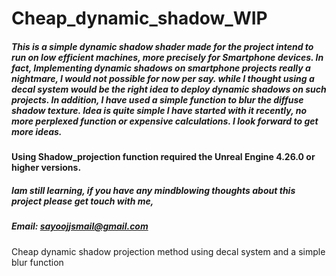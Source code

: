 # Cheap_dynamic_shadow_WIP

##### This is a simple dynamic shadow shader made for the project intend to run on low efficient machines, more precisely for Smartphone devices. In fact, Implementing dynamic shadows on smartphone projects really a nightmare, I would not possible for now per say. while I thought using a decal system would be the right idea to deploy dynamic shadows on such projects. In addition, I have used a simple function to blur the diffuse shadow texture. Idea is quite simple I have started with it recently, no more perplexed function or expensive calculations. I look forward to get more ideas.


#### Using Shadow_projection function required the Unreal Engine 4.26.0 or higher versions.   

##### Iam still learning, if you have any mindblowing thoughts about this project please get touch with me, 
##### Email: sayoojjsmail@gmail.com
Cheap dynamic shadow projection method using decal system and a simple blur function 
